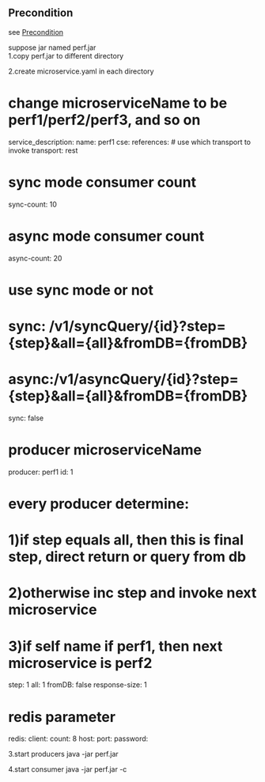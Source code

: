 ## Precondition
see [Precondition](../README.md)  

suppose jar named perf.jar  
1.copy perf.jar to different directory

2.create microservice.yaml in each directory
# change microserviceName to be perf1/perf2/perf3, and so on
service_description:
  name: perf1
cse:
  references:
    # use which transport to invoke
    transport: rest
    
# sync mode consumer count
sync-count: 10
# async mode consumer count
async-count: 20
# use sync mode or not
# sync: /v1/syncQuery/{id}?step={step}&all={all}&fromDB={fromDB}
# async:/v1/asyncQuery/{id}?step={step}&all={all}&fromDB={fromDB}
sync: false
# producer microserviceName
producer: perf1
id: 1
# every producer determine:
#   1)if step equals all, then this is final step, direct return or query from db
#   2)otherwise inc step and invoke next microservice
#   3)if self name if perf1, then next microservice is perf2
step: 1
all: 1
fromDB: false
response-size: 1

# redis parameter
redis:
  client:
    count: 8
  host:
  port:
  password: 
  
3.start producers
java -jar perf.jar

4.start consumer
java -jar perf.jar -c

